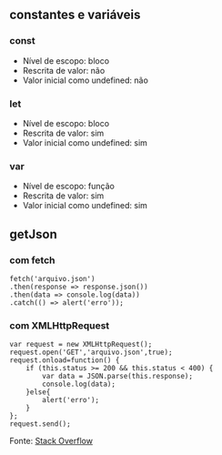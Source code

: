 ## constantes e variáveis

### const

- Nível de escopo: bloco
- Rescrita de valor: não
- Valor inicial como undefined: não

### let

- Nível de escopo: bloco
- Rescrita de valor: sim
- Valor inicial como undefined: sim

### var

- Nível de escopo: função
- Rescrita de valor: sim
- Valor inicial como undefined: sim

## getJson
### com fetch
```
fetch('arquivo.json')
.then(response => response.json())
.then(data => console.log(data))
.catch(() => alert('erro'));
```
### com XMLHttpRequest
```
var request = new XMLHttpRequest();
request.open('GET','arquivo.json',true);
request.onload=function() {
	if (this.status >= 200 && this.status < 400) {
		var data = JSON.parse(this.response);
		console.log(data);
	}else{
		alert('erro');
	}
};
request.send();
```

Fonte: [Stack Overflow](https://stackoverflow.com/a/56474873)
